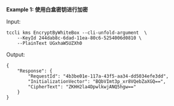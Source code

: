 **Example 1: 使用白盒密钥进行加密**



Input: 

```
tccli kms EncryptByWhiteBox --cli-unfold-argument  \
    --KeyId 244dab8c-6dad-11ea-80c6-5254006d0810 \
    --PlainText UGxhaW5UZXh0
```

Output: 
```
{
    "Response": {
        "RequestId": "4b3be01e-117a-43f5-aa34-dd5034efe3dd",
        "InitializationVector": "BQbVImt3p_xr8VQebZaXGQ==",
        "CipherText": "ZKHH2la4DpwlkwjANQ5hgw=="
    }
}
```

